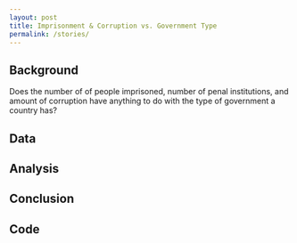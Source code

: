 ```yaml
---
layout: post
title: Imprisonment & Corruption vs. Government Type 
permalink: /stories/
---
```


## Background
Does the number of of people imprisoned, number of penal institutions, and amount of corruption have anything to do with the type of government a country has?


 


## Data

## Analysis

## Conclusion

## Code
 
